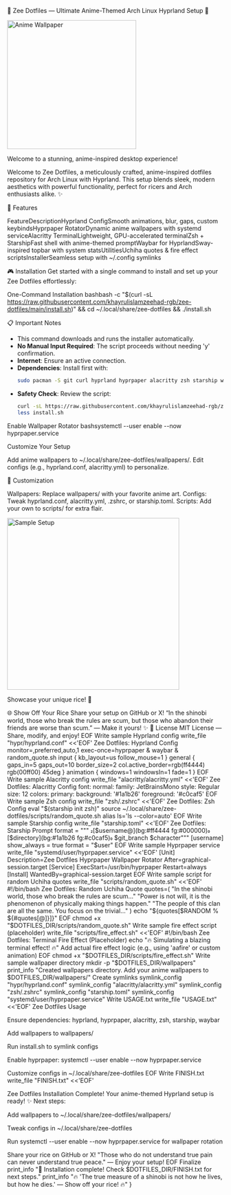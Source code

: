 🌸 Zee Dotfiles — Ultimate Anime-Themed Arch Linux Hyprland Setup 🌸

  <img src="https://raw.githubusercontent.com/khayrulislamzeehad-rgb/zee-dotfiles/main/wallpapers/sample.jpg" alt="Anime Wallpaper" width="300">
  

  Welcome to a stunning, anime-inspired desktop experience!

Welcome to Zee Dotfiles, a meticulously crafted, anime-inspired dotfiles repository for Arch Linux with Hyprland. This setup blends sleek, modern aesthetics with powerful functionality, perfect for ricers and Arch enthusiasts alike. ✨

🚀 Features





































FeatureDescriptionHyprland ConfigSmooth animations, blur, gaps, custom keybindsHyprpaper RotatorDynamic anime wallpapers with systemd serviceAlacritty TerminalLightweight, GPU-accelerated terminalZsh + StarshipFast shell with anime-themed promptWaybar for HyprlandSway-inspired topbar with system statsUtilitiesUchiha quotes & fire effect scriptsInstallerSeamless setup with ~/.config symlinks

🎮 Installation
Get started with a single command to install and set up your Zee Dotfiles effortlessly:

One-Command Installation
bashbash -c "$(curl -sL https://raw.githubusercontent.com/khayrulislamzeehad-rgb/zee-dotfiles/main/install.sh)" && cd ~/.local/share/zee-dotfiles && ./install.sh

📋 Important Notes
- This command downloads and runs the installer automatically.
- **No Manual Input Required**: The script proceeds without needing 'y' confirmation.
- **Internet**: Ensure an active connection.
- **Dependencies**: Install first with:
  ```bash
  sudo pacman -S git curl hyprland hyprpaper alacritty zsh starship waybar
  ```
- **Safety Check**: Review the script:
  ```bash
  curl -sL https://raw.githubusercontent.com/khayrulislamzeehad-rgb/zee-dotfiles/main/install.sh > install.sh
  less install.sh
  ```


Enable Wallpaper Rotator
bashsystemctl --user enable --now hyprpaper.service

Customize Your Setup

Add anime wallpapers to ~/.local/share/zee-dotfiles/wallpapers/.
Edit configs (e.g., hyprland.conf, alacritty.yml) to personalize.




🎨 Customization

Wallpapers: Replace wallpapers/ with your favorite anime art.
Configs: Tweak hyprland.conf, alacritty.yml, .zshrc, or starship.toml.
Scripts: Add your own to scripts/ for extra flair.


  <img src="https://raw.githubusercontent.com/khayrulislamzeehad-rgb/zee-dotfiles/main/sample-screenshot.jpg" alt="Sample Setup" width="400">
  

  Showcase your unique rice! 🌟


🌐 Show Off Your Rice
Share your setup on GitHub or X!
“In the shinobi world, those who break the rules are scum, but those who abandon their friends are worse than scum.” — Make it yours! ✨
📜 License
MIT License — Share, modify, and enjoy!
EOF
Write sample Hyprland config
write_file "hypr/hyprland.conf" <<'EOF'
Zee Dotfiles: Hyprland Config
monitor=,preferred,auto,1
exec-once=hyprpaper & waybar & random_quote.sh
input {
kb_layout=us
follow_mouse=1
}
general {
gaps_in=5
gaps_out=10
border_size=2
col.active_border=rgb(ff4444) rgb(00ff00) 45deg
}
animation {
windows=1
windowsIn=1
fade=1
}
EOF
Write sample Alacritty config
write_file "alacritty/alacritty.yml" <<'EOF'
Zee Dotfiles: Alacritty Config
font:
normal:
family: JetBrainsMono
style: Regular
size: 12
colors:
primary:
background: '#1a1b26'
foreground: '#c0caf5'
EOF
Write sample Zsh config
write_file "zsh/.zshrc" <<'EOF'
Zee Dotfiles: Zsh Config
eval "$(starship init zsh)"
source ~/.local/share/zee-dotfiles/scripts/random_quote.sh
alias ls='ls --color=auto'
EOF
Write sample Starship config
write_file "starship.toml" <<'EOF'
Zee Dotfiles: Starship Prompt
format = """
[$username@](bg:#ff4444 fg:#000000) [$directory](bg:#1a1b26 fg:#c0caf5) $git_branch
$character"""
[username]
show_always = true
format = "$user"
EOF
Write sample Hyprpaper service
write_file "systemd/user/hyprpaper.service" <<'EOF'
[Unit]
Description=Zee Dotfiles Hyprpaper Wallpaper Rotator
After=graphical-session.target
[Service]
ExecStart=/usr/bin/hyprpaper
Restart=always
[Install]
WantedBy=graphical-session.target
EOF
Write sample script for random Uchiha quotes
write_file "scripts/random_quote.sh" <<'EOF'
#!/bin/bash
Zee Dotfiles: Random Uchiha Quote
quotes=(
"In the shinobi world, those who break the rules are scum..."
"Power is not will, it is the phenomenon of physically making things happen."
"The people of this clan are all the same. You focus on the trivial..."
)
echo "${quotes[$RANDOM % ${#quotes[@]}]}"
EOF
chmod +x "$DOTFILES_DIR/scripts/random_quote.sh"
Write sample fire effect script (placeholder)
write_file "scripts/fire_effect.sh" <<'EOF'
#!/bin/bash
Zee Dotfiles: Terminal Fire Effect (Placeholder)
echo "🔥 Simulating a blazing terminal effect! 🔥"
Add actual fire effect logic (e.g., using 'aafire' or custom animation)
EOF
chmod +x "$DOTFILES_DIR/scripts/fire_effect.sh"
Write sample wallpaper directory
mkdir -p "$DOTFILES_DIR/wallpapers"
print_info "Created wallpapers directory. Add your anime wallpapers to $DOTFILES_DIR/wallpapers/"
Create symlinks
symlink_config "hypr/hyprland.conf"
symlink_config "alacritty/alacritty.yml"
symlink_config "zsh/.zshrc"
symlink_config "starship.toml"
symlink_config "systemd/user/hyprpaper.service"
Write USAGE.txt
write_file "USAGE.txt" <<'EOF'
Zee Dotfiles Usage


Ensure dependencies: hyprland, hyprpaper, alacritty, zsh, starship, waybar


Add wallpapers to wallpapers/


Run install.sh to symlink configs


Enable hyprpaper: systemctl --user enable --now hyprpaper.service


Customize configs in ~/.local/share/zee-dotfiles
EOF
Write FINISH.txt
write_file "FINISH.txt" <<'EOF'


Zee Dotfiles Installation Complete!
Your anime-themed Hyprland setup is ready! ✨
Next steps:


Add wallpapers to ~/.local/share/zee-dotfiles/wallpapers/


Tweak configs in ~/.local/share/zee-dotfiles


Run systemctl --user enable --now hyprpaper.service for wallpaper rotation


Share your rice on GitHub or X!
"Those who do not understand true pain can never understand true peace." — Enjoy your setup!
EOF
Finalize
print_info "🎉 Installation complete! Check $DOTFILES_DIR/FINISH.txt for next steps."
print_info "🔥 'The true measure of a shinobi is not how he lives, but how he dies.' — Show off your rice! 🔥"
}
